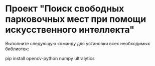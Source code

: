 # Проект "Поиск свободных парковочных мест при помощи искусственного интеллекта"

Выполните следующую команду для установки всех необходимых библиотек:

pip install opencv-python numpy ultralytics

